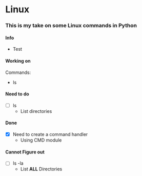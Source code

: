 # Linux
### This is my take on some Linux commands in Python

#### Info
- Test

#### Working on
Commands:
- ls

#### Need to do

- [ ] ls
    - List directories

    
#### Done
- [x] Need to create a command handler
  - Using CMD module
  
#### Cannot Figure out
- [ ] ls -la
    - List **ALL** Directories